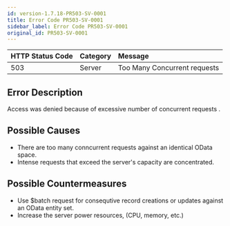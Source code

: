 ```yaml
---
id: version-1.7.18-PR503-SV-0001
title: Error Code PR503-SV-0001
sidebar_label: Error Code PR503-SV-0001
original_id: PR503-SV-0001
---
```


|HTTP Status Code|Category|Message|
|:--|:--|:--|
|503|Server|Too Many Concurrent requests|

## Error Description
Access was denied because of excessive number of concurrent requests .

## Possible Causes

- There are too many conncurrent requests against an identical OData space.
- Intense requests that exceed the server's capacity are concentrated.

## Possible Countermeasures

- Use $batch request for consequtive record creations or updates against an OData entity set.
- Increase the server power resources, (CPU, memory, etc.)
